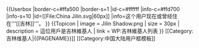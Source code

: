 {{Userbox
|border-c=#ffa500
|border-s=1
|id-c=#ffffff
|info-c=#ffd700
|info-s=10
|id=[[File:China Jilin.svg|60px]]
|info=这个用户现在或曾经住在'''[[吉林]]'''。
}}
{{Topicon
| image = Jilin Shadow.png
| size = 30px
| description = 這位用戶是吉林維基人
| link = WP:吉林維基人列表
}}
<includeonly>[[Category:吉林维基人|{{PAGENAME}}]]</includeonly>
<noinclude>[[Category:中国大陆用户框模板]]</noinclude>
